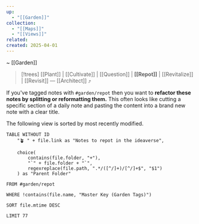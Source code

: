 ```yaml
---
up:
  - "[[Garden]]"
collection:
  - "[[Maps]]"
  - "[[Views]]"
related: 
created: 2025-04-01
---
```

 ~ [[Garden]] 

> [!trees] [[Plant]] | [[Cultivate]] | [[Question]] | **[[Repot]]** | [[Revitalize]] | [[Revisit]] — [[Architect]] ⤴️

If you've tagged notes with `#garden/repot` then you want to **refactor these notes by splitting or reformatting them.** This often looks like cutting a specific section of a daily note and pasting the content into a brand new note with a clear title. 

The following view is sorted by most recently modified.

```dataview
TABLE WITHOUT ID
    "🪴 " + file.link as "Notes to repot in the ideaverse",
    
    choice(
        contains(file.folder, "+"),
        "`" + file.folder + "`",
        regexreplace(file.path, ".*/([^/]+)/[^/]+$", "$1")
    ) as "Parent Folder"

FROM #garden/repot

WHERE !contains(file.name, "Master Key (Garden Tags)")

SORT file.mtime DESC

LIMIT 77
```
